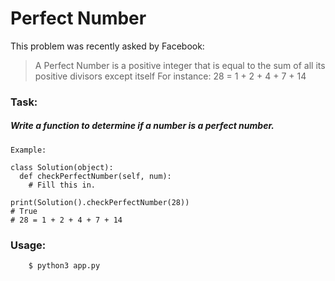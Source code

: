 # Perfect Number

This problem was recently asked by Facebook:

> A Perfect Number is a positive integer that is equal to the sum of all its positive divisors except itself
> For instance:
>   28 = 1 + 2 + 4 + 7 + 14

### Task:
##### Write a function to determine if a number is a perfect number.

```
Example:

class Solution(object):
  def checkPerfectNumber(self, num):
    # Fill this in.

print(Solution().checkPerfectNumber(28))
# True
# 28 = 1 + 2 + 4 + 7 + 14
```

### Usage:

```
    $ python3 app.py
```
